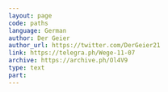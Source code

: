 ```yaml
---
layout: page
code: paths
language: German
author: Der Geier
author_url: https://twitter.com/DerGeier21
link: https://telegra.ph/Wege-11-07
archive: https://archive.ph/Ol4V9
type: text
part: 
---
```

